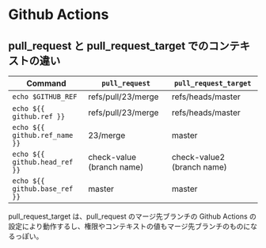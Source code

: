 # Github Actions

## pull_request と pull_request_target でのコンテキストの違い

| Command                       | `pull_request`            | `pull_request_target`      |
| ----------------------------- | ------------------------- | -------------------------- |
| `echo $GITHUB_REF`            | refs/pull/23/merge        | refs/heads/master          |
| `echo ${{ github.ref }}`      | refs/pull/23/merge        | refs/heads/master          |
| `echo ${{ github.ref_name }}` | 23/merge                  | master                     |
| `echo ${{ github.head_ref }}` | check-value (branch name) | check-value2 (branch name) |
| `echo ${{ github.base_ref }}` | master                    | master                     |

pull_request_target は、pull_request のマージ先ブランチの Github Actions の設定により動作するし、権限やコンテキストの値もマージ先ブランチのものになるっぽい。
